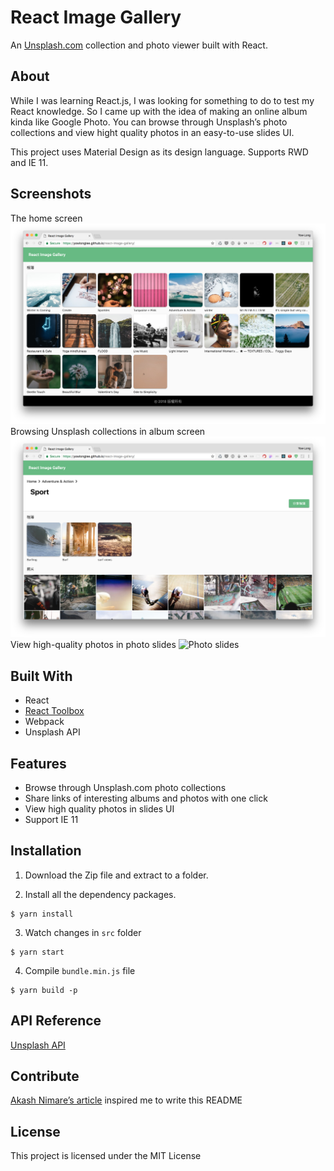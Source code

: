 # React Image Gallery
An [Unsplash.com](https://unsplash.com/) collection and photo viewer built with React. 

## About
While I was learning React.js, I was looking for something to do to test my React knowledge. So I came up with the idea of making an online album kinda like Google Photo. You can browse through Unsplash’s photo collections and view hight quality photos in an easy-to-use slides UI.

This project uses Material Design as its design language. Supports RWD and IE 11.

## Screenshots
The home screen
![Home](assets/home.png "Home")
Browsing Unsplash collections in album screen
![Browsing photo collections](assets/albums.png "Browsing photo collections")
View high-quality photos in photo slides
![Photo slides](assets/slides.png "Photo slides")


## Built With
- React
- [React Toolbox](https://github.com/react-toolbox/react-toolbox)
- Webpack
- Unsplash API

## Features
* Browse through Unsplash.com photo collections
* Share links of interesting albums and photos with one click
* View high quality photos in slides UI
* Support IE 11

## Installation
1. Download the Zip file and extract to a folder.

2. Install all the dependency packages.
```
$ yarn install
```

3. Watch changes in `src` folder
```
$ yarn start
```

4. Compile `bundle.min.js` file
```
$ yarn build -p
```

## API Reference
[Unsplash API](https://unsplash.com/developers)

## Contribute
[Akash Nimare’s article](https://medium.com/@meakaakka/a-beginners-guide-to-writing-a-kickass-readme-7ac01da88ab3) inspired me to write this README

## License
This project is licensed under the MIT License
